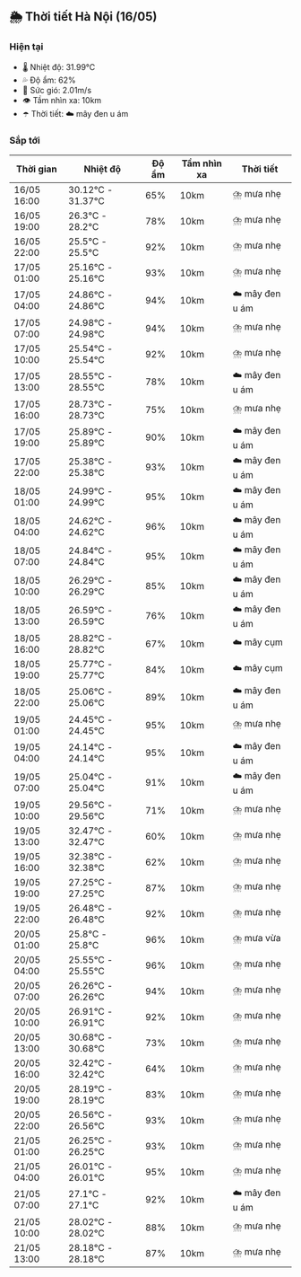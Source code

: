 ## 🌦️ Thời tiết Hà Nội (16/05)

### Hiện tại

- 🌡️ Nhiệt độ: 31.99℃
- 💦 Độ ẩm: 62%
- 💨 Sức gió: 2.01m/s
- 👁️ Tầm nhìn xa: 10km
- ☂️ Thời tiết: ☁️ mây đen u ám

### Sắp tới

| Thời gian | Nhiệt độ | Độ ẩm | Tầm nhìn xa | Thời tiết |
| --- | --- | --- | --- | --- |
| 16/05 16:00 | 30.12℃ - 31.37℃ | 65% | 10km | ⛈️ mưa nhẹ |
| 16/05 19:00 | 26.3℃ - 28.2℃ | 78% | 10km | ⛈️ mưa nhẹ |
| 16/05 22:00 | 25.5℃ - 25.5℃ | 92% | 10km | ⛈️ mưa nhẹ |
| 17/05 01:00 | 25.16℃ - 25.16℃ | 93% | 10km | ⛈️ mưa nhẹ |
| 17/05 04:00 | 24.86℃ - 24.86℃ | 94% | 10km | ☁️ mây đen u ám |
| 17/05 07:00 | 24.98℃ - 24.98℃ | 94% | 10km | ⛈️ mưa nhẹ |
| 17/05 10:00 | 25.54℃ - 25.54℃ | 92% | 10km | ⛈️ mưa nhẹ |
| 17/05 13:00 | 28.55℃ - 28.55℃ | 78% | 10km | ☁️ mây đen u ám |
| 17/05 16:00 | 28.73℃ - 28.73℃ | 75% | 10km | ⛈️ mưa nhẹ |
| 17/05 19:00 | 25.89℃ - 25.89℃ | 90% | 10km | ☁️ mây đen u ám |
| 17/05 22:00 | 25.38℃ - 25.38℃ | 93% | 10km | ☁️ mây đen u ám |
| 18/05 01:00 | 24.99℃ - 24.99℃ | 95% | 10km | ☁️ mây đen u ám |
| 18/05 04:00 | 24.62℃ - 24.62℃ | 96% | 10km | ☁️ mây đen u ám |
| 18/05 07:00 | 24.84℃ - 24.84℃ | 95% | 10km | ☁️ mây đen u ám |
| 18/05 10:00 | 26.29℃ - 26.29℃ | 85% | 10km | ☁️ mây đen u ám |
| 18/05 13:00 | 26.59℃ - 26.59℃ | 76% | 10km | ☁️ mây đen u ám |
| 18/05 16:00 | 28.82℃ - 28.82℃ | 67% | 10km | ☁️ mây cụm |
| 18/05 19:00 | 25.77℃ - 25.77℃ | 84% | 10km | ☁️ mây cụm |
| 18/05 22:00 | 25.06℃ - 25.06℃ | 89% | 10km | ☁️ mây đen u ám |
| 19/05 01:00 | 24.45℃ - 24.45℃ | 95% | 10km | ⛈️ mưa nhẹ |
| 19/05 04:00 | 24.14℃ - 24.14℃ | 95% | 10km | ☁️ mây đen u ám |
| 19/05 07:00 | 25.04℃ - 25.04℃ | 91% | 10km | ☁️ mây đen u ám |
| 19/05 10:00 | 29.56℃ - 29.56℃ | 71% | 10km | ⛈️ mưa nhẹ |
| 19/05 13:00 | 32.47℃ - 32.47℃ | 60% | 10km | ⛈️ mưa nhẹ |
| 19/05 16:00 | 32.38℃ - 32.38℃ | 62% | 10km | ⛈️ mưa nhẹ |
| 19/05 19:00 | 27.25℃ - 27.25℃ | 87% | 10km | ⛈️ mưa nhẹ |
| 19/05 22:00 | 26.48℃ - 26.48℃ | 92% | 10km | ⛈️ mưa nhẹ |
| 20/05 01:00 | 25.8℃ - 25.8℃ | 96% | 10km | ⛈️ mưa vừa |
| 20/05 04:00 | 25.55℃ - 25.55℃ | 96% | 10km | ⛈️ mưa nhẹ |
| 20/05 07:00 | 26.26℃ - 26.26℃ | 94% | 10km | ⛈️ mưa nhẹ |
| 20/05 10:00 | 26.91℃ - 26.91℃ | 92% | 10km | ⛈️ mưa nhẹ |
| 20/05 13:00 | 30.68℃ - 30.68℃ | 73% | 10km | ⛈️ mưa nhẹ |
| 20/05 16:00 | 32.42℃ - 32.42℃ | 64% | 10km | ⛈️ mưa nhẹ |
| 20/05 19:00 | 28.19℃ - 28.19℃ | 83% | 10km | ⛈️ mưa nhẹ |
| 20/05 22:00 | 26.56℃ - 26.56℃ | 93% | 10km | ⛈️ mưa nhẹ |
| 21/05 01:00 | 26.25℃ - 26.25℃ | 93% | 10km | ⛈️ mưa nhẹ |
| 21/05 04:00 | 26.01℃ - 26.01℃ | 95% | 10km | ⛈️ mưa nhẹ |
| 21/05 07:00 | 27.1℃ - 27.1℃ | 92% | 10km | ☁️ mây đen u ám |
| 21/05 10:00 | 28.02℃ - 28.02℃ | 88% | 10km | ⛈️ mưa nhẹ |
| 21/05 13:00 | 28.18℃ - 28.18℃ | 87% | 10km | ⛈️ mưa nhẹ |
